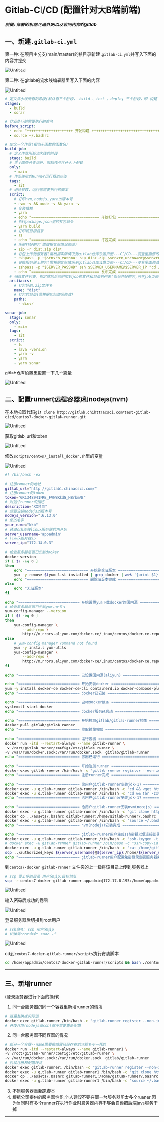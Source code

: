   
#  Gitlab-CI/CD (配置针对大B端前端)
  
  
***前提: 部署的机器可通外网以及访问内部的gitlab***
  
##  一、新建`.gitlab-ci.yml`
  
  
第一种: 在项目主分支(main/master)的根目录新建`.gitlab-ci.yml`并写入下面的内容并提交
  
![Untitled](assets/images/Untitled.png )
  
第二种: 在gitlab的流水线编辑器里写入下面的内容
  
![Untitled](assets/images/Untitled%201.png )
  
```yml
# 定义流水线所有的阶段(默认有三个阶段， build 、test 、deploy 三个阶段，即 构建 、测试 、部署)
stages:
  - build
  - sonar
  
# 作业执行前需要执行的命令
before_script:
  - echo "+++++++++++++++++++++ 开始构建 +++++++++++++++++++++++++++++++++"
  - source ~/.bashrc
  
# 定义一个作业(相当于函数的函数名)
build-job:
  # 定义作业所处流水线的阶段
  stage: build
  # 定义哪些分支运行，限制作业在什么上创建
  only:
    - main
  # 作业使用的Runner运行器的标签
  tags:
    - sit
  # 必须参数，运行器需要执行的脚本
  script:
    # 打印nvm,nodejs,yarn的版本号
    - nvm -v && node -v && yarn -v
    # 安装依赖
    - yarn
    - echo "=============================== 开始打包 ======================================== "
    # 执行package.json里的打包命令
    - yarn build
    # 打印项目根目录
    - ls
    - echo "=============================== 打包完成 ======================================== "
    # 压缩打好的包(需根据实际情况修改)
    - zip -r dist.zip dist
    # 将包上传到服务器(需根据实际情况到gitlab仓库设置页面---CI/CD---变量里面修改)
    - sshpass -p "$SERVER_PASSWD" scp dist.zip $SERVER_USERNAME@$SERVER_IP:/data/web/sxzq
    # 替换服务器上的包(需根据实际情况到gitlab仓库设置页面---CI/CD---变量里面修改)
    - sshpass -p "$SERVER_PASSWD" ssh $SERVER_USERNAME@$SERVER_IP "cd /data/web/sxzq;mv platform platform$(date +%y%m%d%H%M);unzip dist.zip && mv dist platform;"
    - echo “=============================== 发布完成 ======================================== ”
  # 归档文件列表，指定成功后应附加到job的文件和目录的列表(保留打好的包,可在job页面下载)
  artifacts:
    # 打包好的.zip文件名
    name: "dist"
    # 打包的目录(需根据实际情况修改)
    paths: 
      - dist/
  
sonar-job:
  stage: sonar
  only:
    - main
  tags:
    - sit
  script:
    - ls
    - java -version
    - yarn -v
    - yarn
    - yarn sonar
```  
  
gitlab仓库设置里配置一下几个变量
  
![Untitled](assets/images/Untitled%208.png )
  
##  二、配置runner(远程容器)和nodejs(nvm)
  
  
在本地拉取代码`git clone http://gitlab.chihttnacsci.com/test-gitlab-cicd/centos7-docker-gitlab-runner.git` 
  
![Untitled](assets/images/Untitled%202.png )
  
获取gitlab_url和token
  
![Untitled](assets/images/Untitled%203.png )
  
修改`scripts/centos7_install_docker.sh`里的变量
  
![Untitled](assets/images/Untitled%204.png )
  
```sh
#! /bin/bash -ex
  
# 注册runner的地址
gitlab_url="http://gitlab1.chinacscs.com/"
# 注册runner的token
token="GR1348941FRE_FVWBKkdG_H8rbmN2"
# 对这个runner的描述
description="XX项目"
# 想要安装nodejs的版本号
nodejs_version="16.13.0"
# 您的名字
your_name="kkb"
# 通过ssh连接linux服务器的用户名
server_username="appadmin"
# linux服务器ip
server_ip="172.18.0.3"
  
# 检查服务器是否已安装docker
docker version
if [ $? -eq 0 ]
then 
    echo "============================ 开始删除旧版本 =============================="
    yum -y remove $(yum list installed | grep docker | awk '{print $1}' | xargs)
    echo "============================ 删除旧版本完成 =============================="
else 
    echo "无旧版本"
fi
  
echo "============================ 开始设置yum下载docker的国内源 =============================="
# 检查服务器是否已安装yum-utils
yum-config-manager --version
if [ $? -eq 0 ]
then
    yum-config-manager \
        --add-repo \
        http://mirrors.aliyun.com/docker-ce/linux/centos/docker-ce.repo
else
    # yum-config-manager command not found
    yum -y install yum-utils
    yum-config-manager \
        --add-repo \
        http://mirrors.aliyun.com/docker-ce/linux/centos/docker-ce.repo
fi
  
echo "============================ 已设置国内源(aliyun) =============================="
  
echo "============================ 开始安装docker =============================="
yum -y install docker-ce docker-ce-cli containerd.io docker-compose-plugin
echo "============================ docker已安装 =============================="
  
echo "============================ 启动docker服务 =============================="
systemctl start docker
echo "============================ docker服务已启动 =============================="
  
echo "============================ 开始拉取gitlab/gitlab-runner镜像 =============================="
docker pull gitlab/gitlab-runner
echo "============================ 拉取镜像完成 =============================="
  
echo "============================ 运行容器 =============================="
docker run -itd --restart=always --name gitlab-runner \
-v /root/gitlab-runner/config:/etc/gitlab-runner \
-v /var/run/docker.sock:/var/run/docker.sock  gitlab/gitlab-runner
echo "============================ 容器已运行 =============================="
  
echo "============================ 开始注册runner =============================="
docker exec gitlab-runner /bin/bash -c "gitlab-runner register --non-interactive --url ${gitlab_url} --registration-token ${token} --executor 'shell' --description ${description}"
echo "============================ 注册runner完成 =============================="
  
echo "============================ 给用户gitlab-runner安装jdk-17 =============================="
docker exec -u gitlab-runner gitlab-runner /bin/bash -c "cd && wget https://mirrors.huaweicloud.com/openjdk/17/openjdk-17_linux-x64_bin.tar.gz"
docker exec -u gitlab-runner gitlab-runner /bin/bash -c "cd && tar -zxvf openjdk-17_linux-x64_bin.tar.gz"
echo "============================ 给用户gitlab-runner安装jdk-17 =============================="
  
echo "============================ 给用户gitlab-runner安装nvm(nodejs) =============================="
docker exec -u gitlab-runner gitlab-runner /bin/bash -c "git clone https://gitee.com/mirrors/nvm ~/.nvm"
docker cp ../assets/.bashrc gitlab-runner:/home/gitlab-runner/.bashrc
docker exec -u gitlab-runner gitlab-runner /bin/bash -c "source ~/.bashrc && nvm install ${nodejs_version} && nvm use ${nodejs_version} && npm i -g yarn"
echo "============================ nvm(nodejs)安装完成 =============================="
  
echo "============================ gitlab-runner用户生成ssh密钥以便连接部署的服务器 =============================="
docker exec -u gitlab-runner gitlab-runner /bin/bash -c "ssh-keygen -t rsa -C '${your_name}' -f '/home/gitlab-runner/.ssh/${your_name}_rsa'"
# docker exec -u gitlab-runner gitlab-runner /bin/bash -c "ssh-copy-id -i /home/gitlab-runner/.ssh/${your_name}_rsa.pub ${server_username}@${server_ip}"
docker exec -u gitlab-runner gitlab-runner /bin/bash -c "cat /home/gitlab-runner/.ssh/${your_name}_rsa.pub" > ../authorized_keys
scp ../authorized_keys ${server_username}@${server_ip}:/home/${server_username}/.ssh/
echo "============================ gitlab-runner用户配置免密登录部署服务器完成 =============================="
```  
  
到`centos7-docker-gitlab-runner` 文件夹的上一级将该目录上传到服务器上
  
```bash
# scp 要上传的目录 用户名@ip:目标地址
scp -r centos7-docker-gitlab-runner appadmin@172.17.8.195:/home/appadmin
```
  
![Untitled](assets/images/Untitled%205.png )
  
输入密码后成功的截图
  
![Untitled](assets/images/Untitled%206.png )
  
登录服务器后切换到root用户
  
```bash
# ssh命令: ssh 用户名@ip
# 切换到root命令: sudo -i
```
  
![Untitled](assets/images/Untitled%207.png )
  
cd到`centos7-docker-gitlab-runner/scripts`执行安装脚本
  
```bash
cd /home/appadmin/centos7-docker-gitlab-runner/scripts && bash ./centos7_install_docker.sh
```
  
---
  
##  三、新增runner
  
  
(登录服务器进行下面的操作)
  
1. 同一台服务器的同一个容器里新增runner的情况
  
```bash
# 变量替换成实际值
docker exec gitlab-runner /bin/bash -c "gitlab-runner register --non-interactive --url ${gitlab_url} --registration-token ${token} --executor 'shell' --description ${description}"
# 开发环境(nodejs和ssh)就不需要重新配置
```
  
2. 同一台服务器不同容器的情况
  
```bash
# 新开一个容器--name需要换成跟已经存在的容器名不一样的
docker run -itd --restart=always --name gitlab-runner1 \
-v /root/gitlab-runner/config:/etc/gitlab-runner \
-v /var/run/docker.sock:/var/run/docker.sock  gitlab/gitlab-runner
# 后续注册和配置环境
docker exec gitlab-runner1 /bin/bash -c "gitlab-runner register --non-interactive --url ${gitlab_url} --registration-token ${token} --executor 'shell' --description ${description}"
docker exec -u gitlab-runner gitlab-runner1 /bin/bash -c "git clone https://gitee.com/mirrors/nvm ~/.nvm"
docker cp ../assets/.bashrc gitlab-runner1:/home/gitlab-runner/.bashrc
docker exec -u gitlab-runner gitlab-runner1 /bin/bash -c "source ~/.bashrc && nvm install ${nodejs_version} && nvm use ${nodejs_version} && npm i -g yarn"
```
  
3. 不同服务器重新跑脚本
4. 根据公司提供的服务器性能,个人建议不要在同一台服务器配太多个runner,因为当同时有多个runner在执行作业时服务器内存不够会自动把后端java服务干掉
  
---
  